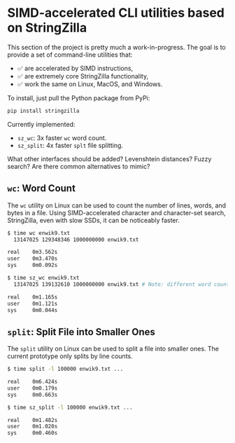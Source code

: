 # SIMD-accelerated CLI utilities based on StringZilla

This section of the project is pretty much a work-in-progress.
The goal is to provide a set of command-line utilities that:

- ✅ are accelerated by SIMD instructions, 
- ✅ are extremely core StringZilla functionality,
- ✅ work the same on Linux, MacOS, and Windows.

To install, just pull the Python package from PyPi:

```bash
pip install stringzilla
```

Currently implemented:

- `sz_wc`: 3x faster `wc` word count.
- `sz_split`: 4x faster `splt` file splitting.

What other interfaces should be added?
Levenshtein distances?
Fuzzy search?
Are there common alternatives to mimic?

## `wc`: Word Count

The `wc` utility on Linux can be used to count the number of lines, words, and bytes in a file.
Using SIMD-accelerated character and character-set search, StringZilla, even with slow SSDs, it can be noticeably faster.

```bash
$ time wc enwik9.txt
  13147025 129348346 1000000000 enwik9.txt

real    0m3.562s
user    0m3.470s
sys     0m0.092s

$ time sz_wc enwik9.txt
  13147025 139132610 1000000000 enwik9.txt # Note: different word count, WIP

real    0m1.165s
user    0m1.121s
sys     0m0.044s
```

## `split`: Split File into Smaller Ones

The `split` utility on Linux can be used to split a file into smaller ones.
The current prototype only splits by line counts.

```bash
$ time split -l 100000 enwik9.txt ...

real    0m6.424s
user    0m0.179s
sys     0m0.663s

$ time sz_split -l 100000 enwik9.txt ...

real    0m1.482s
user    0m1.020s
sys     0m0.460s
```
